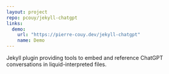 ```yaml
---
layout: project
repo: pcouy/jekyll-chatgpt
links:
  demo:
    url: "https://pierre-couy.dev/jekyll-chatgpt"
    name: Demo
---
```


Jekyll plugin providing tools to embed and reference ChatGPT conversations in liquid-interpreted files.
